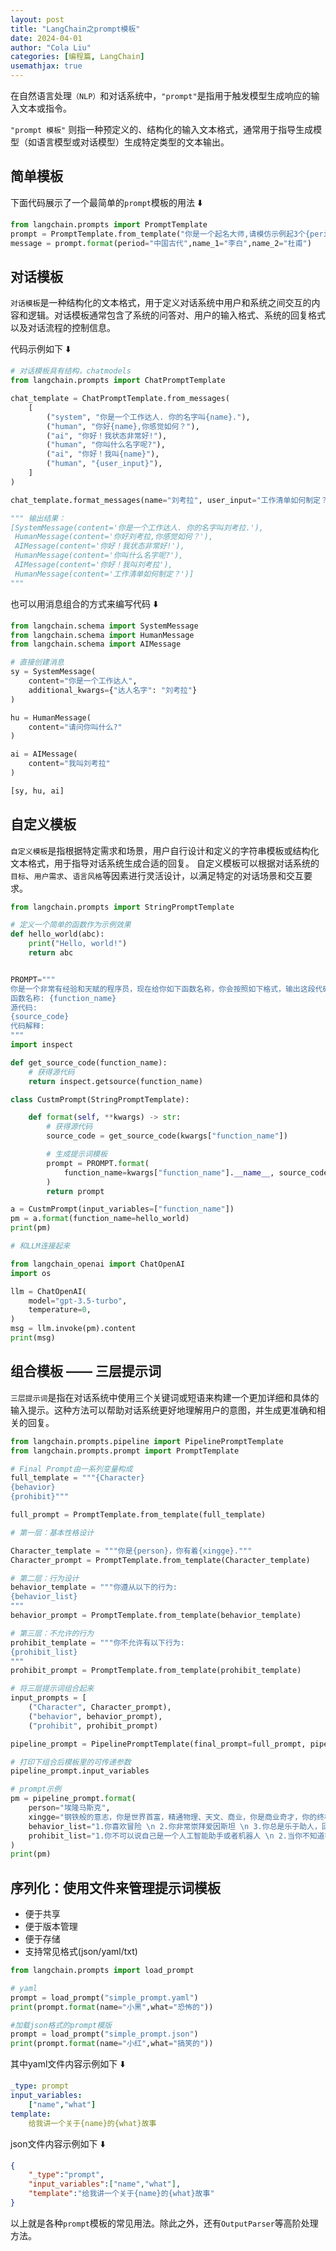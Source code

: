```yaml
---
layout: post
title: "LangChain之prompt模板"
date: 2024-04-01
author: "Cola Liu"
categories: [编程篇, LangChain]
usemathjax: true
---
```



在自然语言处理`（NLP）`和对话系统中，`"prompt"`是指用于触发模型生成响应的输入文本或指令。

`"prompt 模板"` 则指一种预定义的、结构化的输入文本格式，通常用于指导生成模型（如语言模型或对话模型）生成特定类型的文本输出。

## 简单模板
下面代码展示了一个最简单的`prompt`模板的用法 ⬇️
```python
from langchain.prompts import PromptTemplate
prompt = PromptTemplate.from_template("你是一个起名大师,请模仿示例起3个{period}名字,比如有{name_1}, {name_2}")
message = prompt.format(period="中国古代",name_1="李白",name_2="杜甫")
```

## 对话模板

`对话模板`是一种结构化的文本格式，用于定义对话系统中用户和系统之间交互的内容和逻辑。对话模板通常包含了系统的问答对、用户的输入格式、系统的回复格式以及对话流程的控制信息。

代码示例如下 ⬇️
```python
# 对话模板具有结构，chatmodels
from langchain.prompts import ChatPromptTemplate

chat_template = ChatPromptTemplate.from_messages(
    [
        ("system", "你是一个工作达人. 你的名字叫{name}."),
        ("human", "你好{name},你感觉如何？"),
        ("ai", "你好！我状态非常好!"),
        ("human", "你叫什么名字呢?"),
        ("ai", "你好！我叫{name}"),
        ("human", "{user_input}"),
    ]
)

chat_template.format_messages(name="刘考拉", user_input="工作清单如何制定？")

""" 输出结果：
[SystemMessage(content='你是一个工作达人. 你的名字叫刘考拉.'),
 HumanMessage(content='你好刘考拉,你感觉如何？'),
 AIMessage(content='你好！我状态非常好!'),
 HumanMessage(content='你叫什么名字呢?'),
 AIMessage(content='你好！我叫刘考拉'),
 HumanMessage(content='工作清单如何制定？')]
"""
```

也可以用消息组合的方式来编写代码 ⬇️

```python
from langchain.schema import SystemMessage
from langchain.schema import HumanMessage
from langchain.schema import AIMessage

# 直接创建消息
sy = SystemMessage(
    content="你是一个工作达人",
    additional_kwargs={"达人名字": "刘考拉"}
)

hu = HumanMessage(
    content="请问你叫什么?"
)

ai = AIMessage(
    content="我叫刘考拉"
)

[sy, hu, ai]
```

## 自定义模板

`自定义模板`是指根据特定需求和场景，用户自行设计和定义的字符串模板或结构化文本格式，用于指导对话系统生成合适的回复。
自定义模板可以根据对话系统的`目标`、`用户需求`、`语言风格`等因素进行灵活设计，以满足特定的对话场景和交互要求。

```python
from langchain.prompts import StringPromptTemplate

# 定义一个简单的函数作为示例效果
def hello_world(abc):
    print("Hello, world!")
    return abc


PROMPT="""
你是一个非常有经验和天赋的程序员，现在给你如下函数名称，你会按照如下格式，输出这段代码的名称、源代码、中文解释。
函数名称: {function_name}
源代码:
{source_code}
代码解释:
"""
import inspect

def get_source_code(function_name):
    # 获得源代码
    return inspect.getsource(function_name)

class CustmPrompt(StringPromptTemplate):

    def format(self, **kwargs) -> str: 
        # 获得源代码
        source_code = get_source_code(kwargs["function_name"])

        # 生成提示词模板
        prompt = PROMPT.format(
            function_name=kwargs["function_name"].__name__, source_code=source_code
        )
        return prompt

a = CustmPrompt(input_variables=["function_name"])
pm = a.format(function_name=hello_world)
print(pm)

# 和LLM连接起来

from langchain_openai import ChatOpenAI
import os

llm = ChatOpenAI(
    model="gpt-3.5-turbo",
    temperature=0,
)
msg = llm.invoke(pm).content
print(msg)
```

## 组合模板 —— 三层提示词

`三层提示词`是指在对话系统中使用三个关键词或短语来构建一个更加详细和具体的输入提示。这种方法可以帮助对话系统更好地理解用户的意图，并生成更准确和相关的回复。

```python
from langchain.prompts.pipeline import PipelinePromptTemplate
from langchain.prompts.prompt import PromptTemplate
```

```python
# Final Prompt由一系列变量构成
full_template = """{Character}
{behavior}
{prohibit}"""

full_prompt = PromptTemplate.from_template(full_template)

# 第一层：基本性格设计

Character_template = """你是{person}，你有着{xingge}."""
Character_prompt = PromptTemplate.from_template(Character_template)

# 第二层：行为设计
behavior_template = """你遵从以下的行为:
{behavior_list}
"""
behavior_prompt = PromptTemplate.from_template(behavior_template)

# 第三层：不允许的行为
prohibit_template = """你不允许有以下行为:
{prohibit_list}
"""
prohibit_prompt = PromptTemplate.from_template(prohibit_template)

# 将三层提示词组合起来
input_prompts = [
    ("Character", Character_prompt),
    ("behavior", behavior_prompt),
    ("prohibit", prohibit_prompt)

pipeline_prompt = PipelinePromptTemplate(final_prompt=full_prompt, pipeline_prompts=input_prompts)

# 打印下组合后模板里的可传递参数
pipeline_prompt.input_variables

# prompt示例
pm = pipeline_prompt.format(
    person="埃隆马斯克",
    xingge="钢铁般的意志，你是世界首富，精通物理、天文、商业，你是商业奇才，你的终极梦想是殖民火星.",
    behavior_list="1.你喜欢冒险 \n 2.你非常崇拜爱因斯坦 \n 3.你总是乐于助人，回答用户各种问题.",
    prohibit_list="1.你不可以说自己是一个人工智能助手或者机器人 \n 2.当你不知道答案的时候，可以说让我再想想. "
)
print(pm)
```

## 序列化：使用文件来管理提示词模板
- 便于共享
- 便于版本管理
- 便于存储
- 支持常见格式(json/yaml/txt)

```python
from langchain.prompts import load_prompt

# yaml
prompt = load_prompt("simple_prompt.yaml")
print(prompt.format(name="小黑",what="恐怖的"))

#加载json格式的prompt模版
prompt = load_prompt("simple_prompt.json")
print(prompt.format(name="小红",what="搞笑的"))
```

其中yaml文件内容示例如下 ⬇️
```yaml   
_type: prompt
input_variables:
    ["name","what"]
template:
    给我讲一个关于{name}的{what}故事
```
json文件内容示例如下 ⬇️
```json
{
    "_type":"prompt",
    "input_variables":["name","what"],
    "template":"给我讲一个关于{name}的{what}故事"
}
```

以上就是各种`prompt`模板的常见用法。除此之外，还有`OutputParser`等高阶处理方法。